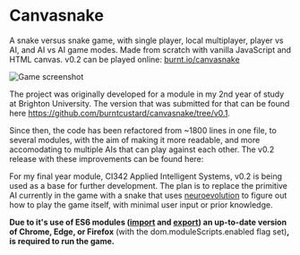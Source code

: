 # Canvasnake
A snake versus snake game, with single player, local multiplayer, player vs AI, and AI vs AI game modes. Made from scratch with vanilla JavaScript and HTML canvas. v0.2 can be played online: [burnt.io/canvasnake](http://burnt.io/canvasnake/)

![Game screenshot](https://i.imgur.com/kOTDnbk.png)

The project was originally developed for a module in my 2nd year of study at Brighton University. The version that was submitted for that can be found here https://github.com/burntcustard/canvasnake/tree/v0.1.

Since then, the code has been refactored from ~1800 lines in one file, to several modules, with the aim of making it more readable, and more accomodating to multiple AIs that can play against each other. The v0.2 release with these improvements can be found here:

For my final year module, CI342 Applied Intelligent Systems, v0.2 is being used as a base for further development. The plan is to replace the primitive AI currently in the game with a snake that uses [neuroevolution](https://en.wikipedia.org/wiki/Neuroevolution) to figure out how to play the game itself, with minimal user input or prior knowledge.

**Due to it's use of ES6 modules ([import](https://developer.mozilla.org/en-US/docs/Web/JavaScript/Reference/Statements/import) and [export](https://developer.mozilla.org/en-US/docs/Web/JavaScript/Reference/Statements/export)) an up-to-date version of Chrome, Edge, or Firefox** (with the dom.moduleScripts.enabled flag set)**, is required to run the game.**
